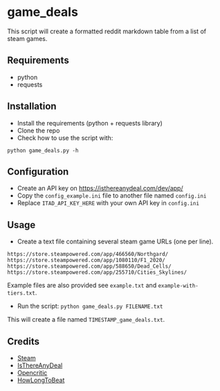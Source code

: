 # game_deals

This script will create a formatted reddit markdown table from a list of steam games.

## Requirements

- python
- requests

## Installation

- Install the requirements (python + requests library)
- Clone the repo
- Check how to use the script with:

```
python game_deals.py -h
```

## Configuration

- Create an API key on https://isthereanydeal.com/dev/app/
- Copy the `config_example.ini` file to another file named `config.ini`
- Replace `ITAD_API_KEY_HERE` with your own API key in `config.ini`

## Usage

- Create a text file containing several steam game URLs (one per line).

```
https://store.steampowered.com/app/466560/Northgard/
https://store.steampowered.com/app/1080110/F1_2020/
https://store.steampowered.com/app/588650/Dead_Cells/
https://store.steampowered.com/app/255710/Cities_Skylines/
```

Example files are also provided see `example.txt` and `example-with-tiers.txt`.

- Run the script: `python game_deals.py FILENAME.txt`

This will create a file named `TIMESTAMP_game_deals.txt`.

## Credits

- [Steam](https://store.steampowered.com/)
- [IsThereAnyDeal](https://isthereanydeal.com/)
- [Opencritic](https://opencritic.com/)
- [HowLongToBeat](https://howlongtobeat.com/)
